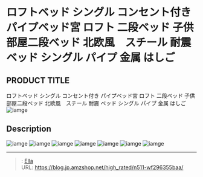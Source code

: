 # ロフトベッド  シングル コンセント付き パイプベッド宮 ロフト 二段ベッド 子供部屋二段ベッド 北欧風　スチール 耐震 ベッド シングル パイプ 金属 はしご


## PRODUCT TITLE 

ロフトベッド  シングル コンセント付き パイプベッド宮 ロフト 二段ベッド 子供部屋二段ベッド 北欧風　スチール 耐震 ベッド シングル パイプ 金属 はしご![iamge](https://b2bfiles1.gigab2b.cn/image/wkseller/303/20211202_7086991d6cc7d9acd423e0e69bd363f3.jpg)

## Description











![iamge](https://b2bfiles1.gigab2b.cn/image/wkseller/303/20211202_aa2ee173dedb55e443f4fb9aebc82d4a.jpg)
![iamge](https://b2bfiles1.gigab2b.cn/image/wkseller/303/20211202_b6d9be70745bc7f05f51fb2116bd2d99.jpg)
![iamge](https://b2bfiles1.gigab2b.cn/image/wkseller/303/20211202_cd3fe957ed24e5d04863ac3128dc42e7.jpg)
![iamge](https://b2bfiles1.gigab2b.cn/image/wkseller/303/20211202_76ce559ff882669fca6909323c9ec267.jpg)
![iamge](https://b2bfiles1.gigab2b.cn/image/wkseller/303/20211202_4f71eb21f287a6741e4b1cd399035acc.jpg)
![iamge](https://b2bfiles1.gigab2b.cn/image/wkseller/303/20211202_73077f4ab2a32e8df8f2a93448417da3.jpg)
![iamge](https://b2bfiles1.gigab2b.cn/image/wkseller/303/20211202_2ac355e84e2032711cc9b9efc2ce9120.jpg)


---

> : [Ella](https://blog.jp.amzshop.net/)  
> URL: https://blog.jp.amzshop.net/high_rated/n511-wf296355baa/  

